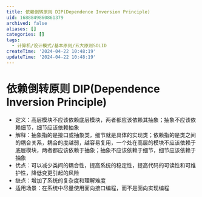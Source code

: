 ```yaml
---
title: 依赖倒转原则 DIP(Dependence Inversion Principle)
uid: 1688849860861379
archived: false
aliases: []
categories: []
tags:
  - 计算机/设计模式/基本原则/五大原则SOLID
createTime: '2024-04-22 10:48:19'
updateTime: '2024-04-22 10:48:19'
---
```


# 依赖倒转原则 DIP(Dependence Inversion Principle)

- 定义：高层模块不应该依赖底层模块，两者都应该依赖其抽象；抽象不应该依赖细节，细节应该依赖抽象
- 解释：抽象指的是接口或抽象类，细节就是具体的实现类；依赖指的是类之间的耦合关系，耦合的度越弱，越容易复用，一个处在高层的模块不应该依赖于底层模块，两者都应该依赖于抽象；抽象不应该依赖于细节，细节应该依赖于抽象
- 优点：可以减少类间的耦合性，提高系统的稳定性，提高代码的可读性和可维护性，降低变更引起的风险
- 缺点：增加了系统的复杂度和理解难度
- 适用场景：在系统中尽量使用面向接口编程，而不是面向实现编程
